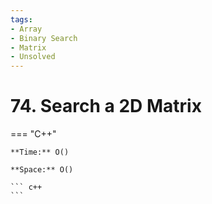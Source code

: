 ```yaml
---
tags:
- Array
- Binary Search
- Matrix
- Unsolved
---
```



# 74. Search a 2D Matrix

=== "C++"

    **Time:** O()

    **Space:** O()

    ``` c++
    ```
